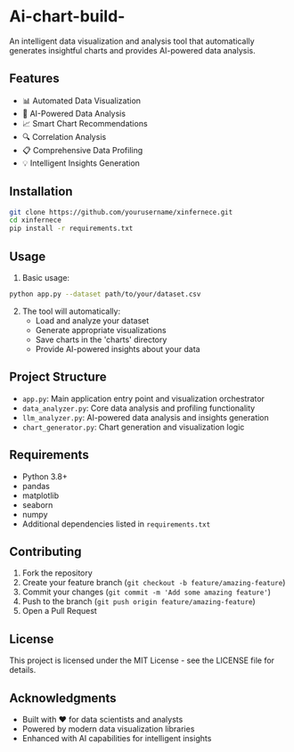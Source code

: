 # Ai-chart-build-

An intelligent data visualization and analysis tool that automatically generates insightful charts and provides AI-powered data analysis.

## Features

- 📊 Automated Data Visualization
- 🤖 AI-Powered Data Analysis
- 📈 Smart Chart Recommendations
- 🔍 Correlation Analysis
- 📋 Comprehensive Data Profiling
- 💡 Intelligent Insights Generation

## Installation

```bash
git clone https://github.com/yourusername/xinfernece.git
cd xinfernece
pip install -r requirements.txt
```

## Usage

1. Basic usage:
```bash
python app.py --dataset path/to/your/dataset.csv
```

2. The tool will automatically:
   - Load and analyze your dataset
   - Generate appropriate visualizations
   - Save charts in the 'charts' directory
   - Provide AI-powered insights about your data

## Project Structure

- `app.py`: Main application entry point and visualization orchestrator
- `data_analyzer.py`: Core data analysis and profiling functionality
- `llm_analyzer.py`: AI-powered data analysis and insights generation
- `chart_generator.py`: Chart generation and visualization logic

## Requirements

- Python 3.8+
- pandas
- matplotlib
- seaborn
- numpy
- Additional dependencies listed in `requirements.txt`

## Contributing

1. Fork the repository
2. Create your feature branch (`git checkout -b feature/amazing-feature`)
3. Commit your changes (`git commit -m 'Add some amazing feature'`)
4. Push to the branch (`git push origin feature/amazing-feature`)
5. Open a Pull Request

## License

This project is licensed under the MIT License - see the LICENSE file for details.

## Acknowledgments

- Built with ❤️ for data scientists and analysts
- Powered by modern data visualization libraries
- Enhanced with AI capabilities for intelligent insights
